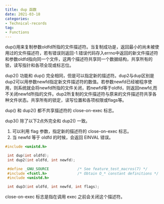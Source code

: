 ```yaml
---
title: dup 函数
date: 2021-03-18
categories:
- Technical-records
tag:
- Functions
---
```



dup()用来复制参数oldfd所指的文件描述符。当复制成功是，返回最小的尚未被使用过的文件描述符，若有错误则返回-1.错误代码存入errno中返回的新文件描述符和参数oldfd指向同一个文件，这两个描述符共享同一个数据结构，共享所有的锁，读写指针和各项全现或标志位。

dup2() 功能和 dup() 完全相同，但是可以指定新的描述符。dup2与dup区别是dup2可以用参数newfd指定新文件描述符的数值。若参数newfd已经被程序使用，则系统就会将newfd所指的文件关闭，若newfd等于oldfd，则返回newfd,而不关闭newfd所指的文件。dup2所复制的文件描述符与原来的文件描述符共享各种文件状态。共享所有的锁定，读写位置和各项权限或flags等。  


dup() 和 dup2() 都不共享描述符的 close-on-exec 标志。


dup3() 除了以下2点外完全和 dup2() 一致。  
1. 可以利用 flag 参数，指定新的描述符的 close-on-exec 标志。  
2. 当 newfd 等于 oldfd 的时候，会返回 EINVAL 错误。




```c
#include <unistd.h>

 int dup(int oldfd);
 int dup2(int oldfd, int newfd);

 #define _GNU_SOURCE             /* See feature_test_macros(7) */
 #include <fcntl.h>              /* Obtain O_* constant definitions */
 #include <unistd.h>

 int dup3(int oldfd, int newfd, int flags);
```




close-on-exec 标志是指在调用 exec 之前会关闭这个描述符。